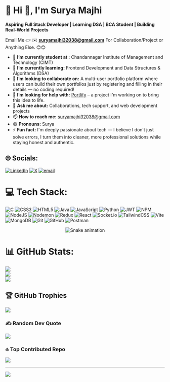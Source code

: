 # 💫 Hi 👋, I'm Surya Majhi
**Aspiring Full Stack Developer | Learning DSA | BCA Student | Building Real-World Projects**

Email Me 👉 ✉️ **suryamajhi32038@gmail.com** For Collaboration/Project or Anything Else. 😊😊

- 🔭 **I’m currently student at :** Chandannagar Institute of Management and Technology (CIMT)
- 🌱 **I’m currently learning:** Frontend Development and Data Structures & Algorithms (DSA)
- 👯 **I’m looking to collaborate on:**  A multi-user portfolio platform where users can build their own portfolios just by registering and filling in their details — no coding required!
- 🤔 **I’m looking for help with:** [Portlify](https://portfolio-app-three-kohl.vercel.app/) – a project I'm working on to bring this idea to life.
- 💬 **Ask me about:** Collaborations, tech support, and web development projects
- 📫 **How to reach me:** suryamajhi32038@gmail.com
- 😄 **Pronouns:** Surya
- ⚡ **Fun fact:**  I'm deeply passionate about tech — I believe I don’t just solve errors, I turn them into cleaner, more professional solutions while staying honest and authentic.




## 🌐 Socials:
[![LinkedIn](https://img.shields.io/badge/LinkedIn-%230077B5.svg?logo=linkedin&logoColor=white)](https://linkedin.com/in/surya-majhi) [![X](https://img.shields.io/badge/X-black.svg?logo=X&logoColor=white)](https://x.com/@SuryaMajhi94461) [![email](https://img.shields.io/badge/Email-D14836?logo=gmail&logoColor=white)](mailto:suryamajhi32038@gmail.com) 

# 💻 Tech Stack:
![C](https://img.shields.io/badge/c-%2300599C.svg?style=for-the-badge&logo=c&logoColor=white) ![CSS3](https://img.shields.io/badge/css3-%231572B6.svg?style=for-the-badge&logo=css3&logoColor=white) ![HTML5](https://img.shields.io/badge/html5-%23E34F26.svg?style=for-the-badge&logo=html5&logoColor=white) ![Java](https://img.shields.io/badge/java-%23ED8B00.svg?style=for-the-badge&logo=openjdk&logoColor=white) ![JavaScript](https://img.shields.io/badge/javascript-%23323330.svg?style=for-the-badge&logo=javascript&logoColor=%23F7DF1E) ![Python](https://img.shields.io/badge/python-3670A0?style=for-the-badge&logo=python&logoColor=ffdd54) ![JWT](https://img.shields.io/badge/JWT-black?style=for-the-badge&logo=JSON%20web%20tokens) ![NPM](https://img.shields.io/badge/NPM-%23CB3837.svg?style=for-the-badge&logo=npm&logoColor=white) ![NodeJS](https://img.shields.io/badge/node.js-6DA55F?style=for-the-badge&logo=node.js&logoColor=white) ![Nodemon](https://img.shields.io/badge/NODEMON-%23323330.svg?style=for-the-badge&logo=nodemon&logoColor=%BBDEAD) ![Redux](https://img.shields.io/badge/redux-%23593d88.svg?style=for-the-badge&logo=redux&logoColor=white) ![React](https://img.shields.io/badge/react-%2320232a.svg?style=for-the-badge&logo=react&logoColor=%2361DAFB) ![Socket.io](https://img.shields.io/badge/Socket.io-black?style=for-the-badge&logo=socket.io&badgeColor=010101) ![TailwindCSS](https://img.shields.io/badge/tailwindcss-%2338B2AC.svg?style=for-the-badge&logo=tailwind-css&logoColor=white) ![Vite](https://img.shields.io/badge/vite-%23646CFF.svg?style=for-the-badge&logo=vite&logoColor=white) ![MongoDB](https://img.shields.io/badge/MongoDB-%234ea94b.svg?style=for-the-badge&logo=mongodb&logoColor=white) ![Git](https://img.shields.io/badge/git-%23F05033.svg?style=for-the-badge&logo=git&logoColor=white) ![GitHub](https://img.shields.io/badge/github-%23121011.svg?style=for-the-badge&logo=github&logoColor=white) ![Postman](https://img.shields.io/badge/Postman-FF6C37?style=for-the-badge&logo=postman&logoColor=white)

<!-- Snake Game Repo View -->

<div align="center">
  <img src="https://profile-readme-generator.com/assets/snake.svg" alt="Snake animation" />
</div>


# 📊 GitHub Stats:
![](https://github-readme-stats.vercel.app/api?username=Surya-majhi32038&theme=transparent&hide_border=false&include_all_commits=true&count_private=false)<br/>
![](https://nirzak-streak-stats.vercel.app/?user=Surya-majhi32038&theme=transparent&hide_border=false)<br/>
![](https://github-readme-stats.vercel.app/api/top-langs/?username=Surya-majhi32038&theme=transparent&hide_border=false&include_all_commits=true&count_private=false&layout=compact)

## 🏆 GitHub Trophies
![](https://github-profile-trophy.vercel.app/?username=Surya-majhi32038&theme=radical&no-frame=false&no-bg=true&margin-w=4)

### ✍️ Random Dev Quote
![](https://quotes-github-readme.vercel.app/api?type=horizontal&theme=radical)

### 🔝 Top Contributed Repo
![](https://github-contributor-stats.vercel.app/api?username=Surya-majhi32038&limit=5&theme=transparent&combine_all_yearly_contributions=true)

---
[![](https://visitcount.itsvg.in/api?id=Surya-majhi32038&icon=0&color=0)](https://visitcount.itsvg.in)

<!-- Proudly created with GPRM ( https://gprm.itsvg.in ) -->
